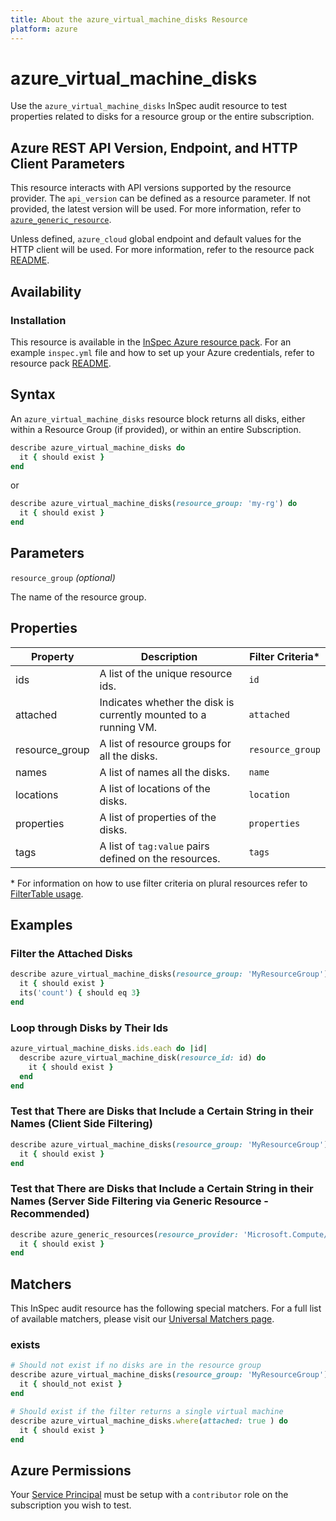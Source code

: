 ```yaml
---
title: About the azure_virtual_machine_disks Resource
platform: azure
---
```


# azure_virtual_machine_disks

Use the `azure_virtual_machine_disks` InSpec audit resource to test properties related to disks for a resource group or the entire subscription.

## Azure REST API Version, Endpoint, and HTTP Client Parameters

This resource interacts with API versions supported by the resource provider.
The `api_version` can be defined as a resource parameter.
If not provided, the latest version will be used.
For more information, refer to [`azure_generic_resource`](azure_generic_resource.md).

Unless defined, `azure_cloud` global endpoint and default values for the HTTP client will be used.
For more information, refer to the resource pack [README](../../README.md).

## Availability

### Installation

This resource is available in the [InSpec Azure resource pack](https://github.com/inspec/inspec-azure). 
For an example `inspec.yml` file and how to set up your Azure credentials, refer to resource pack [README](../../README.md#Service-Principal).

## Syntax

An `azure_virtual_machine_disks` resource block returns all disks, either within a Resource Group (if provided), or within an entire Subscription.
```ruby
describe azure_virtual_machine_disks do
  it { should exist }
end
```
or
```ruby
describe azure_virtual_machine_disks(resource_group: 'my-rg') do
  it { should exist }
end
```
## Parameters

`resource_group` _(optional)_

The name of the resource group.

## Properties

|Property         | Description                                                                          | Filter Criteria<superscript>*</superscript> |
|-----------------|--------------------------------------------------------------------------------------|-----------------|
| ids             | A list of the unique resource ids.                                                   | `id`            |
| attached        | Indicates whether the disk is currently mounted to a running VM.                     | `attached`      |
| resource_group  | A list of resource groups for all the disks.                                         | `resource_group`|
| names           | A list of names all the disks.                                                       | `name`          |
| locations       | A list of locations of the disks.                                                    | `location`      |
| properties      | A list of properties of the disks.                                                   | `properties`    |
| tags             | A list of `tag:value` pairs defined on the resources.                               | `tags`          |
  
<superscript>*</superscript> For information on how to use filter criteria on plural resources refer to [FilterTable usage](https://github.com/inspec/inspec/blob/master/dev-docs/filtertable-usage.md).
  
## Examples

### Filter the Attached Disks
```ruby
describe azure_virtual_machine_disks(resource_group: 'MyResourceGroup').where(attached: true) do
  it { should exist }
  its('count') { should eq 3}
end
```   
### Loop through Disks by Their Ids  
```ruby
azure_virtual_machine_disks.ids.each do |id|
  describe azure_virtual_machine_disk(resource_id: id) do
    it { should exist }
  end
end  
``` 
### Test that There are Disks that Include a Certain String in their Names (Client Side Filtering)   
```ruby
describe azure_virtual_machine_disks(resource_group: 'MyResourceGroup').where { name.include?('Windows') } do
  it { should exist }
end
```    
### Test that There are Disks that Include a Certain String in their Names (Server Side Filtering via Generic Resource - Recommended)   
```ruby
describe azure_generic_resources(resource_provider: 'Microsoft.Compute/disks', substring_of_name: 'Windows') do
  it { should exist }
end
```
## Matchers

This InSpec audit resource has the following special matchers. For a full list of available matchers, please visit our [Universal Matchers page](https://www.inspec.io/docs/reference/matchers/).

### exists
```ruby
# Should not exist if no disks are in the resource group
describe azure_virtual_machine_disks(resource_group: 'MyResourceGroup') do
  it { should_not exist }
end

# Should exist if the filter returns a single virtual machine
describe azure_virtual_machine_disks.where(attached: true ) do
  it { should exist }
end
```
## Azure Permissions

Your [Service Principal](https://docs.microsoft.com/en-us/azure/azure-resource-manager/resource-group-create-service-principal-portal) must be setup with a `contributor` role on the subscription you wish to test.
